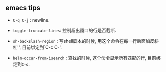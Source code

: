 ## emacs tips

* `C-q C-j` : newline.

* `toggle-truncate-lines`: 控制超出窗口的行是否截断.

* `sh-backslash-region` : 写shell脚本的时候, 用这个命令在每一行后面加反斜杠'\', 目前绑定到`C-c C-\'.

* `helm-occur-from-isearch` : 查找的时候, 这个命令显示所有匹配的行, 目前绑定到`C-o`.

